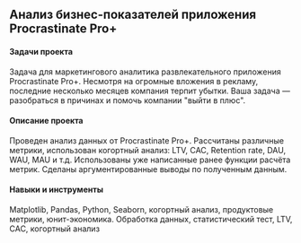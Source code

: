 ## Анализ бизнес-показателей приложения Procrastinate Pro+
#### Задачи проекта
Задача для маркетингового аналитика развлекательного приложения Procrastinate Pro+. Несмотря на огромные вложения в рекламу, последние несколько месяцев компания терпит убытки. Ваша задача — разобраться в причинах и помочь компании "выйти в плюс".

#### Описание проекта
Проведен анализ данных от Procrastinate Pro+.
Рассчитаны различные метрики, использован когортный анализ: LTV, CAC, Retention rate, DAU, WAU, MAU и т.д.
Использованы уже написанные ранее функции расчёта метрик.
Сделаны аргументированные выводы по полученным данным.

#### Навыки и инструменты
Matplotlib, Pandas, Python, Seaborn, когортный анализ, продуктовые метрики, юнит-экономика.
Обработка данных, статистический тест, LTV, CAC, когортный анализ
